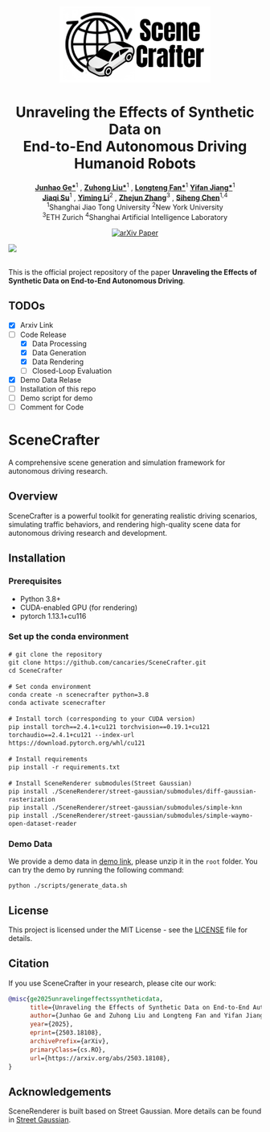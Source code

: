 <a id="readme-top"></a>

<div align="center">
  <img src="assets/scenecrafter_logo.png" alt="Logo" width="300">
  <h1 align="center">Unraveling the Effects of Synthetic Data on <br>End-to-End Autonomous Driving Humanoid Robots</h1>

<p align="center">
    <a href="https://scholar.google.com/citations?user=2oeqemsAAAAJ&hl=en"><strong>Junhao Ge*</strong></a><sup>1</sup>
    ,
    <a href="https://scholar.google.com/citations?user=0S38F-EAAAAJ&hl=en"><strong>Zuhong Liu*</strong></a><sup>1</sup>
    ,
    <a href="https://scholar.google.com/citations?user=nM5_jUIAAAAJ&hl=en"><strong>Longteng Fan*</strong></a><sup>1</sup>
    <a href="https://scholar.google.com/citations?user=2oeqemsAAAAJ&hl=zh-CN"><strong>Yifan Jiang*</strong></a><sup>1</sup>
    <br>
    <a href="https://scholar.google.com/citations?user=2oeqemsAAAAJ&hl=zh-CN"><strong>Jiaqi Su</strong></a><sup>1</sup>
    ,
    <a href="https://yimingli-page.github.io/"><strong>Yiming Li</strong></a><sup>2</sup>
    ,
    <a href="https://zhejz.github.io/"><strong>Zhejun Zhang</strong></a><sup>3</sup>
    ,
    <a href="https://siheng-chen.github.io/"><strong>Siheng Chen</strong></a><sup>1,4</sup>
    <br>
    <sup>1</sup>Shanghai Jiao Tong University <sup>2</sup>New York University 
    <br>
    <sup>3</sup>ETH Zurich <sup>4</sup>Shanghai Artificial Intelligence Laboratory
</p>
  <p>
    <!-- <a href="https://xdimlab.github.io/HUGSIM/">
      <img src="https://img.shields.io/badge/Project-Page-green?style=for-the-badge" alt="Project Page" height="20">
    </a> -->
    <a href="https://arxiv.org/abs/">
      <img src="https://img.shields.io/badge/arXiv-Paper-red?style=for-the-badge" alt="arXiv Paper" height="20">
    </a>
  </p>

  <img src="assets/scenecrafter_teaser.png" width="800" style="display: block; margin: 0 auto;">

  <br>

  <p align="left">
    This is the official project repository of the paper <b>Unraveling the Effects of Synthetic Data on End-to-End Autonomous Driving</b>.
  </p>
  
</div>

## TODOs
- [X] Arxiv Link
- [ ] Code Release
  - [X] Data Processing
  - [X] Data Generation
  - [X] Data Rendering
  - [ ] Closed-Loop Evaluation
- [X] Demo Data Relase
- [ ] Installation of this repo
- [ ] Demo script for demo
- [ ] Comment for Code
 
# SceneCrafter

A comprehensive scene generation and simulation framework for autonomous driving research.

## Overview

SceneCrafter is a powerful toolkit for generating realistic driving scenarios, simulating traffic behaviors, and rendering high-quality scene data for autonomous driving research and development.

## Installation

### Prerequisites

- Python 3.8+
- CUDA-enabled GPU (for rendering)
- pytorch 1.13.1+cu116

### Set up the conda environment
```
# git clone the repository
git clone https://github.com/cancaries/SceneCrafter.git
cd SceneCrafter

# Set conda environment
conda create -n scenecrafter python=3.8
conda activate scenecrafter

# Install torch (corresponding to your CUDA version)
pip install torch==2.4.1+cu121 torchvision==0.19.1+cu121 torchaudio==2.4.1+cu121 --index-url https://download.pytorch.org/whl/cu121

# Install requirements
pip install -r requirements.txt

# Install SceneRenderer submodules(Street Gaussian)
pip install ./SceneRenderer/street-gaussian/submodules/diff-gaussian-rasterization
pip install ./SceneRenderer/street-gaussian/submodules/simple-knn
pip install ./SceneRenderer/street-gaussian/submodules/simple-waymo-open-dataset-reader
```

### Demo Data
We provide a demo data in [demo link](https://drive.google.com/file/d/1MEWgGKGfl3bf7MIQAwg_jhc-uMK4hWYU/view?usp=drive_link), please unzip it in the `root` folder. You can try the demo by running the following command:

```
python ./scripts/generate_data.sh
```


## License

This project is licensed under the MIT License - see the [LICENSE](LICENSE) file for details.

## Citation

If you use SceneCrafter in your research, please cite our work:

```bibtex
@misc{ge2025unravelingeffectssyntheticdata,
      title={Unraveling the Effects of Synthetic Data on End-to-End Autonomous Driving}, 
      author={Junhao Ge and Zuhong Liu and Longteng Fan and Yifan Jiang and Jiaqi Su and Yiming Li and Zhejun Zhang and Siheng Chen},
      year={2025},
      eprint={2503.18108},
      archivePrefix={arXiv},
      primaryClass={cs.RO},
      url={https://arxiv.org/abs/2503.18108}, 
}
```

## Acknowledgements
SceneRenderer is built based on Street Gaussian. More details can be found in [Street Gaussian](https://github.com/zju3dv/street_gaussians).